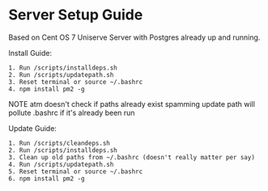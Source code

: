 Server Setup Guide
============

Based on Cent OS 7 Uniserve Server with Postgres already up and running.

Install Guide:

    1. Run /scripts/installdeps.sh
    2. Run /scripts/updatepath.sh
    3. Reset terminal or source ~/.bashrc
    4. npm install pm2 -g

NOTE atm doesn't check if paths already exist spamming update path will pollute .bashrc if it's already been run

Update Guide:

    1. Run /scripts/cleandeps.sh
    2. Run /scripts/installdeps.sh
    3. Clean up old paths from ~/.bashrc (doesn't really matter per say)
    4. Run /scripts/updatepath.sh
    5. Reset terminal or source ~/.bashrc
    6. npm install pm2 -g